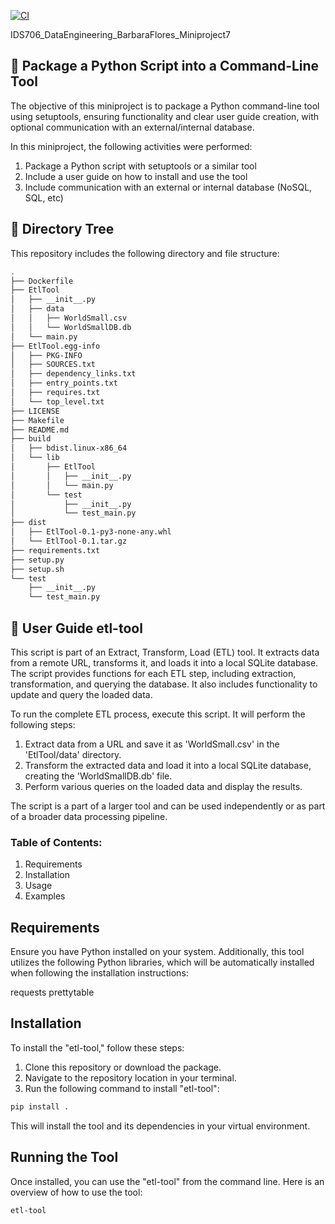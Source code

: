 [![CI](https://github.com/nogibjj/IDS706_DataEngineering_BarbaraFlores_Miniproject7/actions/workflows/cicd.yml/badge.svg)](https://github.com/nogibjj/IDS706_DataEngineering_BarbaraFlores_Miniproject7/actions/workflows/cicd.yml)

IDS706_DataEngineering_BarbaraFlores_Miniproject7
## 📂 Package a Python Script into a Command-Line Tool

The objective of this miniproject is to package a Python command-line tool using setuptools, ensuring functionality and clear user guide creation, with optional communication with an external/internal database.

In this miniproject, the following activities were performed:

1. Package a Python script with setuptools or a similar tool
2. Include a user guide on how to install and use the tool
3. Include communication with an external or internal database (NoSQL, SQL, etc)

## 🌳 Directory Tree
This repository includes the following directory and file structure:

```bash
.
├── Dockerfile
├── EtlTool
│   ├── __init__.py
│   ├── data
│   │   ├── WorldSmall.csv
│   │   └── WorldSmallDB.db
│   └── main.py
├── EtlTool.egg-info
│   ├── PKG-INFO
│   ├── SOURCES.txt
│   ├── dependency_links.txt
│   ├── entry_points.txt
│   ├── requires.txt
│   └── top_level.txt
├── LICENSE
├── Makefile
├── README.md
├── build
│   ├── bdist.linux-x86_64
│   └── lib
│       ├── EtlTool
│       │   ├── __init__.py
│       │   └── main.py
│       └── test
│           ├── __init__.py
│           └── test_main.py
├── dist
│   ├── EtlTool-0.1-py3-none-any.whl
│   └── EtlTool-0.1.tar.gz
├── requirements.txt
├── setup.py
├── setup.sh
└── test
    ├── __init__.py
    └── test_main.py
```

## 📖 User Guide etl-tool 

This script is part of an Extract, Transform, Load (ETL) tool. It extracts data from a remote URL, transforms it, and loads it into a local SQLite database. The script provides functions for each ETL step, including extraction, transformation, and querying the database. It also includes functionality to update and query the loaded data. 

To run the complete ETL process, execute this script. It will perform the following steps:
1. Extract data from a URL and save it as 'WorldSmall.csv' in the 'EtlTool/data' directory.
2. Transform the extracted data and load it into a local SQLite database, creating the 'WorldSmallDB.db' file.
3. Perform various queries on the loaded data and display the results.

The script is a part of a larger tool and can be used independently or as part of a broader data processing pipeline.


### Table of Contents: 
1. Requirements
2. Installation
3. Usage
4. Examples

## Requirements
Ensure you have Python installed on your system. Additionally, this tool utilizes the following Python libraries, which will be automatically installed when following the installation instructions:

requests
prettytable

## Installation
To install the "etl-tool," follow these steps:

1. Clone this repository or download the package.
2. Navigate to the repository location in your terminal.
3. Run the following command to install "etl-tool":

```bash
pip install .
```

This will install the tool and its dependencies in your virtual environment.

## Running the Tool
Once installed, you can use the "etl-tool" from the command line. Here is an overview of how to use the tool:

```bash
etl-tool
```
